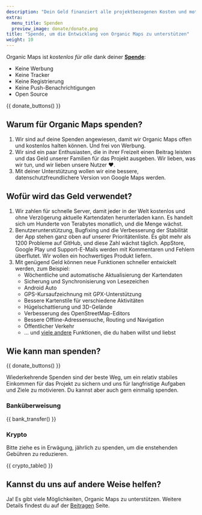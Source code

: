 ```yaml
---
description: "Dein Geld finanziert alle projektbezogenen Kosten und motiviert uns, Organic Maps zu verbessern."
extra:
  menu_title: Spenden
  preview_image: donate/donate.png
title: "Spende, um die Entwicklung von Organic Maps zu unterstützen"
weight: 10
---
```


Organic Maps ist _kostenlos für alle_ dank deiner **[Spende][stripe]**:

- Keine Werbung
- Keine Tracker
- Keine Registrierung
- Keine Push-Benachrichtigungen
- Open Source

{{ donate_buttons() }}

## Warum für Organic Maps spenden?

1. Wir sind auf deine Spenden angewiesen, damit wir Organic Maps offen und
   kostenlos halten können. Und frei von Werbung.
2. Wir sind ein paar Enthusiasten, die in ihrer Freizeit einen Beitrag
   leisten und das Geld unserer Familien für das Projekt ausgeben. Wir
   lieben, was wir tun, und wir lieben unsere Nutzer ❤️.
3. Mit deiner Unterstützung wollen wir eine bessere,
   datenschutzfreundlichere Version von Google Maps werden.

## Wofür wird das Geld verwendet?

1. Wir zahlen für schnelle Server, damit jeder in der Welt kostenlos und
   ohne Verzögerung aktuelle Kartendaten herunterladen kann. Es handelt
   sich um Hunderte von Terabytes monatlich, und die Menge wächst.
2. Benutzerunterstützung, Bugfixing und die Verbesserung der Stabilität der
   App stehen ganz oben auf unserer Prioritätenliste. Es gibt mehr als 1200
   Probleme auf GitHub, und diese Zahl wächst täglich. AppStore, Google
   Play und Support-E-Mails werden mit Kommentaren und Fehlern
   überflutet. Wir wollen ein hochwertiges Produkt liefern.
3. Mit genügend Geld können neue Funktionen schneller entwickelt werden, zum
   Beispiel:
   - Wöchentliche und automatische Aktualisierung der Kartendaten
   - Sicherung und Synchronisierung von Lesezeichen
   - Android Auto
   - GPS-Kursaufzeichnung mit GPX-Unterstützung
   - Bessere Kartenstile für verschiedene Aktivitäten
   - Hügelschattierung und 3D-Gelände
   - Verbesserung des OpenStreetMap-Editors
   - Bessere Offline-Adressensuche, Routing und Navigation
   - Öffentlicher Verkehr
   - … und [viele andere][github issues] Funktionen, die du haben willst und
     liebst

## Wie kann man spenden?

{{ donate_buttons() }}

Wiederkehrende Spenden sind der beste Weg, um ein relativ stabiles Einkommen
für das Projekt zu sichern und uns für langfristige Aufgaben und Ziele zu
motivieren. Du kannst aber auch gern einmalig spenden.

### Banküberweisung

{{ bank_transfer() }}

### Krypto

Bitte ziehe es in Erwägung, jährlich zu spenden, um die enstehenden Gebühren
zu reduzieren.

{{ crypto_table() }}

## Kannst du uns auf andere Weise helfen?

Ja! Es gibt viele Möglichkeiten, Organic Maps zu unterstützen. Weitere
Details findest du auf der [Beitragen](@/support-us/index.de.md) Seite.

[stripe]: https://donate.organicmaps.app/ "Über Stripe spenden"
[github issues]: https://github.com/organicmaps/organicmaps/issues "GitHub Issues"
